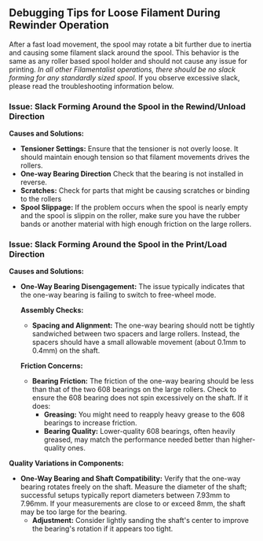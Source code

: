 ## Debugging Tips for Loose Filament During Rewinder Operation

After a fast load movement, the spool may rotate a bit further due to inertia and causing some filament slack around the spool. This behavior is the same as any roller based spool holder and should not cause any issue for printing. 
*In all other Filamentalist operations, there should be no slack forming for any standardly sized spool.*
If you observe excessive slack, please read the troubleshooting information below.


### Issue: Slack Forming Around the Spool in the Rewind/Unload Direction

**Causes and Solutions:**
- **Tensioner Settings:** Ensure that the tensioner is not overly loose. It should maintain enough tension so that filament movements drives the rollers.
- **One-way Bearing Direction** Check that the bearing is not installed in reverse.  
- **Scratches:** Check for parts that might be causing scratches or binding to the rollers
- **Spool Slippage:** If the problem occurs when the spool is nearly empty and the spool is slippin on the roller, make sure you have the rubber bands or another material with high enough friction on the large rollers. 

### Issue: Slack Forming Around the Spool in the Print/Load Direction

**Causes and Solutions:**
- **One-Way Bearing Disengagement:** The issue typically indicates that the one-way bearing is failing to switch to free-wheel mode.
  
  **Assembly Checks:**
  - **Spacing and Alignment:** The one-way bearing should nott be tightly sandwiched between two spacers and large rollers. Instead, the spacers should have a small allowable movement (about 0.1mm to 0.4mm) on the shaft.
  
  **Friction Concerns:**
  - **Bearing Friction:** The friction of the one-way bearing should be less than that of the two 608 bearings on the large rollers. Check to ensure the 608 bearing does not spin excessively on the shaft. If it does:
    - **Greasing:** You might need to reapply heavy grease to the 608 bearings to increase friction.
    - **Bearing Quality:** Lower-quality 608 bearings, often heavily greased, may match the performance needed better than higher-quality ones.

**Quality Variations in Components:**
- **One-Way Bearing and Shaft Compatibility:** Verify that the one-way bearing rotates freely on the shaft. Measure the diameter of the shaft; successful setups typically report diameters between 7.93mm to 7.96mm. If your measurements are close to or exceed 8mm, the shaft may be too large for the bearing.
  - **Adjustment:** Consider lightly sanding the shaft's center to improve the bearing's rotation if it appears too tight.


